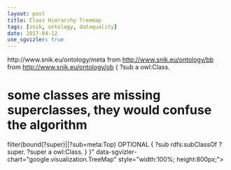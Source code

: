 ```yaml
---
layout: post
title: Class Hierarchy Treemap
tags: [snik, ontology, dataquality]
date: 2017-04-12
use_sgvizler: true
---
```


<div id="hierarchy"
data-sgvizler-endpoint="http://www.snik.eu/sparql"
data-sgvizler-query="
select replace(str(?sub),'http://www.snik.eu/ontology/','') replace(str(sample(?super)),'http://www.snik.eu/ontology/','') count(?sub)

from <http://www.snik.eu/ontology/meta>
from <http://www.snik.eu/ontology/bb>
from <http://www.snik.eu/ontology/ob>
{
 ?sub a owl:Class.
 # some classes are missing superclasses, they would confuse the algorithm
 filter(bound(?super)||?sub=meta:Top)
  OPTIONAL
 {
 ?sub rdfs:subClassOf ?super.
 ?super a owl:Class.
 }
}"
data-sgvizler-chart="google.visualization.TreeMap"
style="width:100%; height:800px;"></div>
